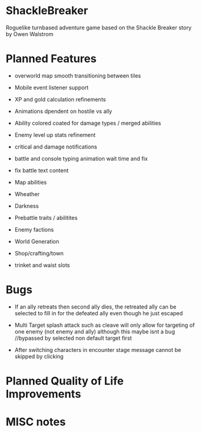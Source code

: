 # ShackleBreaker
Roguelike turnbased adventure game based on the Shackle Breaker story by Owen Walstrom

# Planned Features
* overworld map smooth transitioning between tiles
* Mobile event listener support
* XP and gold calculation refinements
* Animations dpendent on hostile vs ally
* Ability colored coated for damage types / merged abilities
* Enemy level up stats refinement
* critical and damage notifications
* battle and console typing animation wait time and fix
* fix battle text content

* Map abilities
* Wheather
* Darkness
* Prebattle traits / abilitites
* Enemy factions
* World Generation
* Shop/crafting/town
* trinket and waist slots


# Bugs

* If an ally retreats then second ally dies, the retreated ally can be selected to fill in for the defeated ally even though he just escaped
* Multi Target splash attack such as cleave will only allow for targeting of one enemy (not enemy and ally) although this maybe isnt a bug //bypassed by selected non default target first

* After switching characters in encounter stage message cannot be skipped by clicking


# Planned Quality of Life Improvements


# MISC notes
